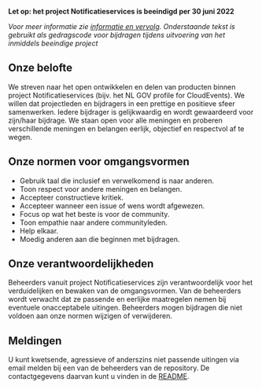 **Let op: het project Notificatieservices is beeindigd per 30 juni 2022**

*Voor meer informatie zie [informatie en vervolg](https://github.com/Logius-standaarden/notificatieservices/blob/main/README.md#informatie-en-vervolg). Onderstaande tekst is gebruikt als gedragscode voor bijdragen tijdens uitvoering van het inmiddels beeindige project*

## Onze belofte

We streven naar het open ontwikkelen en delen van producten binnen project
Notificatieservices (bijv. het NL GOV profile for CloudEvents). We
willen dat projectleden en bijdragers in een prettige en positieve sfeer samenwerken.
Iedere bijdrager is gelijkwaardig en wordt gewaardeerd voor zijn/haar bijdrage.
We staan open voor alle meningen en proberen verschillende meningen en belangen eerlijk,
objectief en respectvol af te wegen.

## Onze normen voor omgangsvormen

- Gebruik taal die inclusief en verwelkomend is naar anderen.
- Toon respect voor andere meningen en belangen.
- Accepteer constructieve kritiek.
- Accepteer wanneer een issue of wens wordt afgewezen.
- Focus op wat het beste is voor de community.
- Toon empathie naar andere communityleden.
- Help elkaar.
- Moedig anderen aan die beginnen met bijdragen.

## Onze verantwoordelijkheden

Beheerders vanuit project Notificatieservices zijn verantwoordelijk voor het verduidelijken en bewaken van de omgangsvormen. Van de beheerders wordt
verwacht dat ze passende en eerlijke maatregelen nemen bij eventuele
onacceptabele uitingen. Beheerders mogen bijdragen die niet voldoen aan onze normen
wijzigen of verwijderen.

## Meldingen

U kunt kwetsende, agressieve of anderszins niet passende uitingen via email
melden bij een van de beheerders van de repository. De contactgegevens
daarvan kunt u vinden in de [README](README.md).
